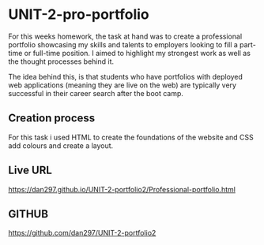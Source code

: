 # UNIT-2-pro-portfolio

For this weeks homework, the task at hand was to create a professional portfolio showcasing my skills and talents to employers looking to fill a part-time or full-time position. I aimed to highlight my strongest work as well as the thought processes behind it.

The idea behind this, is that students who have portfolios with deployed web applications (meaning they are live on the web) are typically very successful in their career search after the boot camp.

## Creation process

For this task i used HTML to create the foundations of the website and CSS add colours and create a layout. 

## Live URL

https://dan297.github.io/UNIT-2-portfolio2/Professional-portfolio.html

## GITHUB

https://github.com/dan297/UNIT-2-portfolio2




